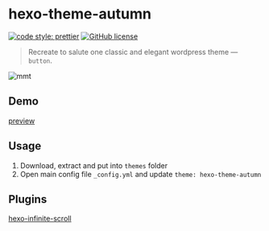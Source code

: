 # hexo-theme-autumn

[![code style: prettier](https://img.shields.io/badge/code_style-prettier-ff69b4.svg)](https://github.com/prettier/prettier)
[![GitHub license](https://img.shields.io/badge/license-MIT-blue.svg)](https://github.com/FrontendSophie/hexo-theme-autumn/blob/master/LICENSE)

> Recreate to salute one classic and elegant wordpress theme — `button`.  

![mmt](http://osly086qe.bkt.clouddn.com/hexo-theme-autumn.png)

## Demo
[preview](http://ssnowy.coding.me/demo-autumn/)

## Usage
1. Download, extract and put into `themes` folder
2. Open main config file `_config.yml` and update `theme: hexo-theme-autumn`

## Plugins
[hexo-infinite-scroll](https://github.com/FrontendSophie/hexo-infinite-scroll)  
